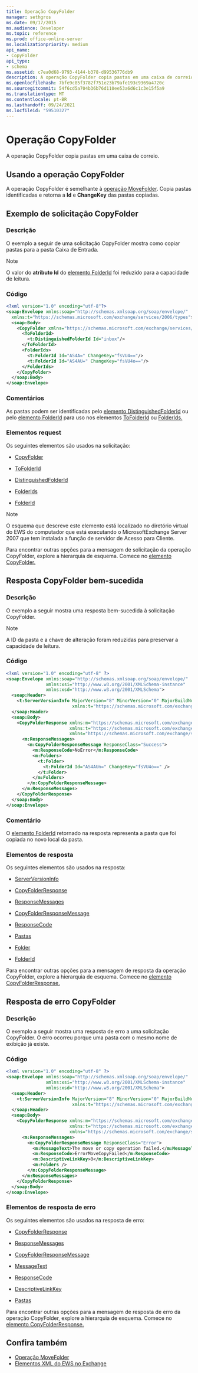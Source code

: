 ```yaml
---
title: Operação CopyFolder
manager: sethgros
ms.date: 09/17/2015
ms.audience: Developer
ms.topic: reference
ms.prod: office-online-server
ms.localizationpriority: medium
api_name:
- CopyFolder
api_type:
- schema
ms.assetid: c7ea0d68-9793-4144-b378-d99536776db9
description: A operação CopyFolder copia pastas em uma caixa de correio.
ms.openlocfilehash: 7bfe9c85f3782f751e23b79afe193c9369a4720c
ms.sourcegitcommit: 54f6cd5a704b36b76d110ee53a6d6c1c3e15f5a9
ms.translationtype: MT
ms.contentlocale: pt-BR
ms.lasthandoff: 09/24/2021
ms.locfileid: "59510327"
---
```

# <a name="copyfolder-operation"></a>Operação CopyFolder

A operação CopyFolder copia pastas em uma caixa de correio.
  
## <a name="using-the-copyfolder-operation"></a>Usando a operação CopyFolder

A operação CopyFolder é semelhante à [operação MoveFolder](movefolder-operation.md). Copia pastas identificadas e retorna a **Id** e **ChangeKey** das pastas copiadas. 
  
## <a name="copyfolder-request-example"></a>Exemplo de solicitação CopyFolder

### <a name="description"></a>Descrição

O exemplo a seguir de uma solicitação CopyFolder mostra como copiar pastas para a pasta Caixa de Entrada.
  
> [!NOTE]
> O valor do **atributo Id** do [elemento FolderId](folderid.md) foi reduzido para a capacidade de leitura. 
  
### <a name="code"></a>Código

```XML
<?xml version="1.0" encoding="utf-8"?>
<soap:Envelope xmlns:soap="http://schemas.xmlsoap.org/soap/envelope/"
  xmlns:t="https://schemas.microsoft.com/exchange/services/2006/types">
  <soap:Body>
    <CopyFolder xmlns="https://schemas.microsoft.com/exchange/services/2006/messages">
      <ToFolderId>
        <t:DistinguishedFolderId Id="inbox"/>
      </ToFolderId>
      <FolderIds>
        <t:FolderId Id="AS4A=" ChangeKey="fsVU4=="/>
        <t:FolderId Id="AS4AU=" ChangeKey="fsVU4o=="/>
      </FolderIds>
    </CopyFolder>
  </soap:Body>
</soap:Envelope>
```

### <a name="comments"></a>Comentários

As pastas podem ser identificadas pelo [elemento DistinguishedFolderId](distinguishedfolderid.md) ou pelo [elemento FolderId](folderid.md) para uso nos elementos [ToFolderId](tofolderid.md) ou [FolderIds.](folderids.md) 
  
### <a name="request-elements"></a>Elementos request

Os seguintes elementos são usados na solicitação:
  
- [CopyFolder](copyfolder.md)
    
- [ToFolderId](tofolderid.md)
    
- [DistinguishedFolderId](distinguishedfolderid.md)
    
- [FolderIds](folderids.md)
    
- [FolderId](folderid.md)
    
> [!NOTE]
> O esquema que descreve este elemento está localizado no diretório virtual do EWS do computador que está executando o MicrosoftExchange Server 2007 que tem instalada a função de servidor de Acesso para Cliente. 
  
Para encontrar outras opções para a mensagem de solicitação da operação CopyFolder, explore a hierarquia de esquema. Comece no [elemento CopyFolder.](copyfolder.md) 
  
## <a name="successful-copyfolder-response"></a>Resposta CopyFolder bem-sucedida

### <a name="description"></a>Descrição

O exemplo a seguir mostra uma resposta bem-sucedida à solicitação CopyFolder. 
  
> [!NOTE]
> A ID da pasta e a chave de alteração foram reduzidas para preservar a capacidade de leitura. 
  
### <a name="code"></a>Código

```XML
<?xml version="1.0" encoding="utf-8" ?>
<soap:Envelope xmlns:soap="http://schemas.xmlsoap.org/soap/envelope/" 
               xmlns:xsi="http://www.w3.org/2001/XMLSchema-instance" 
               xmlns:xsd="http://www.w3.org/2001/XMLSchema">
  <soap:Header>
    <t:ServerVersionInfo MajorVersion="8" MinorVersion="0" MajorBuildNumber="595" MinorBuildNumber="0" 
                         xmlns:t="https://schemas.microsoft.com/exchange/services/2006/types" />
  </soap:Header>
  <soap:Body>
    <CopyFolderResponse xmlns:m="https://schemas.microsoft.com/exchange/services/2006/messages" 
                        xmlns:t="https://schemas.microsoft.com/exchange/services/2006/types" 
                        xmlns="https://schemas.microsoft.com/exchange/services/2006/messages">
      <m:ResponseMessages>
        <m:CopyFolderResponseMessage ResponseClass="Success">
          <m:ResponseCode>NoError</m:ResponseCode>
          <m:Folders>
            <t:Folder>
              <t:FolderId Id="AS4AUn=" ChangeKey="fsVU4o==" />
            </t:Folder>
          </m:Folders>
        </m:CopyFolderResponseMessage>
      </m:ResponseMessages>
    </CopyFolderResponse>
  </soap:Body>
</soap:Envelope>
```

### <a name="comment"></a>Comentário

O [elemento FolderId](folderid.md) retornado na resposta representa a pasta que foi copiada no novo local da pasta. 
  
### <a name="response-elements"></a>Elementos de resposta

Os seguintes elementos são usados na resposta:
  
- [ServerVersionInfo](serverversioninfo.md)
    
- [CopyFolderResponse](copyfolderresponse.md)
    
- [ResponseMessages](responsemessages.md)
    
- [CopyFolderResponseMessage](copyfolderresponsemessage.md)
    
- [ResponseCode](responsecode.md)
    
- [Pastas](folders-ex15websvcsotherref.md)
    
- [Folder](folder.md)
    
- [FolderId](folderid.md)
    
Para encontrar outras opções para a mensagem de resposta da operação CopyFolder, explore a hierarquia de esquema. Comece no [elemento CopyFolderResponse.](copyfolderresponse.md) 
  
## <a name="copyfolder-error-response"></a>Resposta de erro CopyFolder

### <a name="description"></a>Descrição

O exemplo a seguir mostra uma resposta de erro a uma solicitação CopyFolder. O erro ocorreu porque uma pasta com o mesmo nome de exibição já existe.
  
### <a name="code"></a>Código

```XML
<?xml version="1.0" encoding="utf-8" ?>
<soap:Envelope xmlns:soap="http://schemas.xmlsoap.org/soap/envelope/" 
               xmlns:xsi="http://www.w3.org/2001/XMLSchema-instance" 
               xmlns:xsd="http://www.w3.org/2001/XMLSchema">
  <soap:Header>
    <t:ServerVersionInfo MajorVersion="8" MinorVersion="0" MajorBuildNumber="628" MinorBuildNumber="0" 
                         xmlns:t="https://schemas.microsoft.com/exchange/services/2006/types" />
  </soap:Header>
  <soap:Body>
    <CopyFolderResponse xmlns:m="https://schemas.microsoft.com/exchange/services/2006/messages" 
                        xmlns:t="https://schemas.microsoft.com/exchange/services/2006/types" 
                        xmlns="https://schemas.microsoft.com/exchange/services/2006/messages">
      <m:ResponseMessages>
        <m:CopyFolderResponseMessage ResponseClass="Error">
          <m:MessageText>The move or copy operation failed.</m:MessageText>
          <m:ResponseCode>ErrorMoveCopyFailed</m:ResponseCode>
          <m:DescriptiveLinkKey>0</m:DescriptiveLinkKey>
          <m:Folders />
        </m:CopyFolderResponseMessage>
      </m:ResponseMessages>
    </CopyFolderResponse>
  </soap:Body>
</soap:Envelope>
```

### <a name="error-response-elements"></a>Elementos de resposta de erro

Os seguintes elementos são usados na resposta de erro:
  
- [CopyFolderResponse](copyfolderresponse.md)
    
- [ResponseMessages](responsemessages.md)
    
- [CopyFolderResponseMessage](copyfolderresponsemessage.md)
    
- [MessageText](messagetext.md)
    
- [ResponseCode](responsecode.md)
    
- [DescriptiveLinkKey](descriptivelinkkey.md)
    
- [Pastas](folders-ex15websvcsotherref.md)
    
Para encontrar outras opções para a mensagem de resposta de erro da operação CopyFolder, explore a hierarquia de esquema. Comece no [elemento CopyFolderResponse.](copyfolderresponse.md) 
  
## <a name="see-also"></a>Confira também

- [Operação MoveFolder](movefolder-operation.md)
- [Elementos XML do EWS no Exchange](ews-xml-elements-in-exchange.md)

